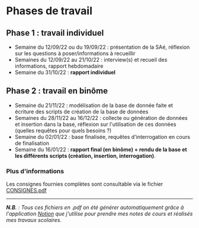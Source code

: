# Phases de travail


## **Phase 1 : travail individuel**


- Semaine du 12/09/22 ou du 19/09/22 : présentation de la SAé, réflexion sur les questions à poser/informations à recueillir
- Semaines du 12/09/22 au 21/10/22 : interview(s) et recueil des informations, rapport hebdomadaire
- Semaine du 31/10/22 : **rapport individuel**

## **Phase 2 : travail en binôme**

- Semaine du 21/11/22 : modélisation de la base de donnée faite et écriture des scripts de création de la base de données
- Semaines du 28/11/22 au 16/12/22 : collecte ou génération de données et insertion dans la base, réflexion sur l'utilisation de ces données (quelles requêtes pour quels besoins ?)
- Semaine du 02/01/22 : base finalisée, requêtes d'interrogation en cours de finalisation
- Semaine du 16/01/22 : **rapport final (en binôme) + rendu de la base et les différents scripts (création, insertion, interrogation)**.

### Plus d'informations

 Les consignes fournies complètes sont consultable via le fichier [CONSIGNES.pdf]()

---

***N.B**. : Tous ces fichiers en .pdf on été générer automatiquement grâce à l'application [Notion](https://www.notion.so/fr-fr) que j'utilise pour prendre
mes notes de cours et réalisés mes travaux scolaires.*
